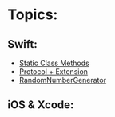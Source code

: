 # Topics:
## Swift:
- [Static Class Methods](/StaticClassMethod.md)
- [Protocol + Extension](/ProtocolExtensions.md)
- [RandomNumberGenerator](/RandomNumberGenerator.md)

## iOS & Xcode:
